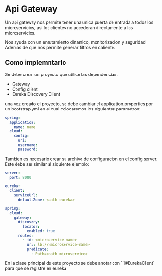 # Api Gateway
Un api gateway nos permite tener una unica puerta de entrada a todos los microservicios, asi los clientes no accederan directamente a los microservicios.

Nos ayuda con un enrutamiento dinamico, monitorizacion y seguridad. Ademas de que nos permite generar filtros en caliente.

## Como implemntarlo
Se debe crear un proyecto que utilice las dependencias:
- Gateway
- Config client
- Eureka Discovery Client

una vez creado el proyecto, se debe cambiar el application.properties por un bootstrap.yml en el cual colocaremos los siguientes parametros:

```yaml
spring:
  application:
    name: name
  cloud:
    config:
      uri:
      username:
      password:
```

Tambien es necesario crear su archivo de configuracion en el config server. Este debe ser similar al siguiente ejemplo:
```yaml
server:
  port: 8080

eureka:
  client:
    serviceUrl:
      defaultZone: <path eureka>

spring:
  cloud:
    gateway:
      discovery:
        locator:
          enabled: true
      routes:
        - id: <microservice-name>
          uri: lb://<microservice-name>
          predicate:
            - Path=<path microservice>
```

En la clase principal de este proyecto se debe anotar con ``@EurekaClient` para que se registre en eureka